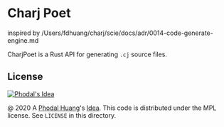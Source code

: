 # Charj Poet

inspired by /Users/fdhuang/charj/scie/docs/adr/0014-code-generate-engine.md

CharjPoet is a Rust API for generating `.cj` source files.



License
---

[![Phodal's Idea](http://brand.phodal.com/shields/idea-small.svg)](http://ideas.phodal.com/)

@ 2020 A [Phodal Huang](https://www.phodal.com)'s [Idea](http://github.com/phodal/ideas).  This code is distributed under the MPL license. See `LICENSE` in this directory.
